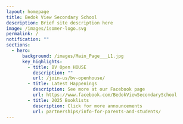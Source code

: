 ```yaml
---
layout: homepage
title: Bedok View Secondary School
description: Brief site description here
image: /images/isomer-logo.svg
permalink: /
notification: ""
sections:
  - hero:
      background: /images/Main_Page___L1.jpg
      key_highlights:
        - title: BV Open HOUSE
          description: ""
          url: /join-us/bv-openhouse/
        - title: Latest Happenings
          description: See more at our Facebook page
          url: https://www.facebook.com/BedokViewSecondarySchool
        - title: 2025 Booklists
          description: Click for more announcements
          url: partnerships/info-for-parents-and-students/
---
```

